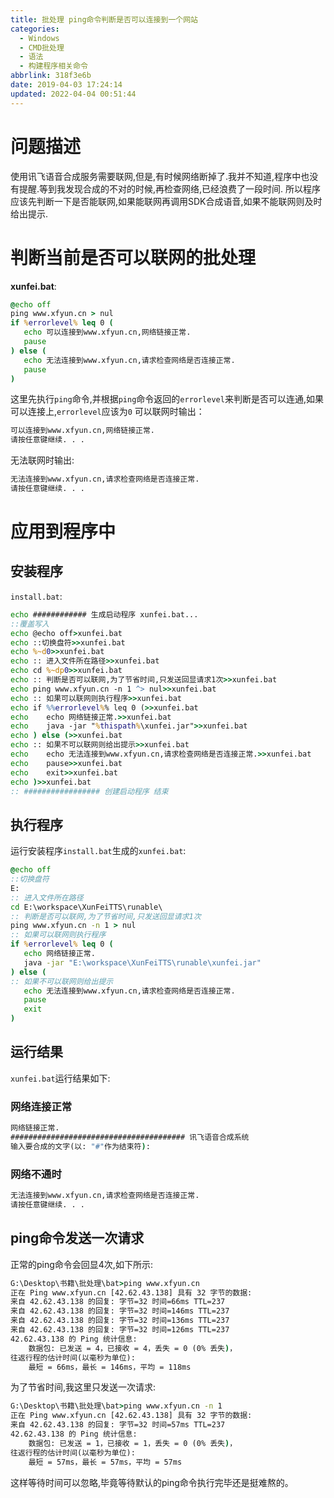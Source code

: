 ```yaml
---
title: 批处理 ping命令判断是否可以连接到一个网站
categories: 
  - Windows
  - CMD批处理
  - 语法
  - 构建程序相关命令
abbrlink: 318f3e6b
date: 2019-04-03 17:24:14
updated: 2022-04-04 00:51:44
---
```

# 问题描述
使用讯飞语音合成服务需要联网,但是,有时候网络断掉了.我并不知道,程序中也没有提醒.等到我发现合成的不对的时候,再检查网络,已经浪费了一段时间.
所以程序应该先判断一下是否能联网,如果能联网再调用SDK合成语音,如果不能联网则及时给出提示.
# 判断当前是否可以联网的批处理
**xunfei.bat**:
```bat
@echo off
ping www.xfyun.cn > nul
if %errorlevel% leq 0 (
   echo 可以连接到www.xfyun.cn,网络链接正常.
   pause
) else (
   echo 无法连接到www.xfyun.cn,请求检查网络是否连接正常.
   pause
)
```
这里先执行`ping`命令,并根据`ping`命令返回的`errorlevel`来判断是否可以连通,如果可以连接上,`errorlevel`应该为`0`
可以联网时输出：
```cmd
可以连接到www.xfyun.cn,网络链接正常.
请按任意键继续. . .
```
无法联网时输出:
```cmd
无法连接到www.xfyun.cn,请求检查网络是否连接正常.
请按任意键继续. . .
```
# 应用到程序中
## 安装程序
`install.bat`:
```bat
echo ############ 生成启动程序 xunfei.bat...
::覆盖写入
echo @echo off>xunfei.bat
echo ::切换盘符>>xunfei.bat
echo %~d0>>xunfei.bat
echo :: 进入文件所在路径>>xunfei.bat
echo cd %~dp0>>xunfei.bat
echo :: 判断是否可以联网,为了节省时间,只发送回显请求1次>>xunfei.bat
echo ping www.xfyun.cn -n 1 ^> nul>>xunfei.bat
echo :: 如果可以联网则执行程序>>xunfei.bat
echo if %%errorlevel%% leq 0 (>>xunfei.bat
echo    echo 网络链接正常.>>xunfei.bat
echo    java -jar "%thispath%\xunfei.jar">>xunfei.bat
echo ) else (>>xunfei.bat
echo :: 如果不可以联网则给出提示>>xunfei.bat
echo    echo 无法连接到www.xfyun.cn,请求检查网络是否连接正常.>>xunfei.bat
echo    pause>>xunfei.bat
echo    exit>>xunfei.bat
echo )>>xunfei.bat
:: ################# 创建启动程序 结束
```
## 执行程序
运行安装程序`install.bat`生成的`xunfei.bat`:
```bat
@echo off
::切换盘符
E:
:: 进入文件所在路径
cd E:\workspace\XunFeiTTS\runable\
:: 判断是否可以联网,为了节省时间,只发送回显请求1次
ping www.xfyun.cn -n 1 > nul
:: 如果可以联网则执行程序
if %errorlevel% leq 0 (
   echo 网络链接正常.
   java -jar "E:\workspace\XunFeiTTS\runable\xunfei.jar"
) else (
:: 如果不可以联网则给出提示
   echo 无法连接到www.xfyun.cn,请求检查网络是否连接正常.
   pause
   exit
)

```
## 运行结果
`xunfei.bat`运行结果如下:
### 网络连接正常
```cmd
网络链接正常.
####################################### 讯飞语音合成系统
输入要合成的文字(以: "#"作为结束符):
```
### 网络不通时
```cmd
无法连接到www.xfyun.cn,请求检查网络是否连接正常.
请按任意键继续. . .
```
## ping命令发送一次请求
正常的ping命令会回显4次,如下所示:
```cmd
G:\Desktop\书籍\批处理\bat>ping www.xfyun.cn
正在 Ping www.xfyun.cn [42.62.43.138] 具有 32 字节的数据:
来自 42.62.43.138 的回复: 字节=32 时间=66ms TTL=237
来自 42.62.43.138 的回复: 字节=32 时间=146ms TTL=237
来自 42.62.43.138 的回复: 字节=32 时间=136ms TTL=237
来自 42.62.43.138 的回复: 字节=32 时间=126ms TTL=237
42.62.43.138 的 Ping 统计信息:
    数据包: 已发送 = 4，已接收 = 4，丢失 = 0 (0% 丢失)，
往返行程的估计时间(以毫秒为单位):
    最短 = 66ms，最长 = 146ms，平均 = 118ms
```
为了节省时间,我这里只发送一次请求:
```cmd
G:\Desktop\书籍\批处理\bat>ping www.xfyun.cn -n 1
正在 Ping www.xfyun.cn [42.62.43.138] 具有 32 字节的数据:
来自 42.62.43.138 的回复: 字节=32 时间=57ms TTL=237
42.62.43.138 的 Ping 统计信息:
    数据包: 已发送 = 1，已接收 = 1，丢失 = 0 (0% 丢失)，
往返行程的估计时间(以毫秒为单位):
    最短 = 57ms，最长 = 57ms，平均 = 57ms
```
这样等待时间可以忽略,毕竟等待默认的ping命令执行完毕还是挺难熬的。
